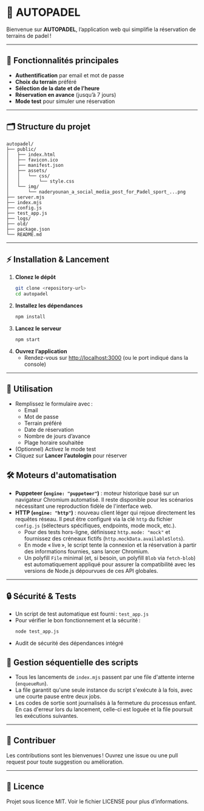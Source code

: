 # 🎾 AUTOPADEL

Bienvenue sur **AUTOPADEL**, l’application web qui simplifie la réservation de terrains de padel !

---

## 🚀 Fonctionnalités principales
- **Authentification** par email et mot de passe
- **Choix du terrain** préféré
- **Sélection de la date et de l’heure**
- **Réservation en avance** (jusqu’à 7 jours)
- **Mode test** pour simuler une réservation

---

## 🗂️ Structure du projet
```
autopadel/
├── public/
│   ├── index.html
│   ├── favicon.ico
│   ├── manifest.json
│   ├── assets/
│   │   └── css/
│   │       └── style.css
│   └── img/
│       └── naderyounan_a_social_media_post_for_Padel_sport_...png
├── server.mjs
├── index.mjs
├── config.js
├── test_app.js
├── logs/
├── old/
├── package.json
└── README.md
```

---

## ⚡ Installation & Lancement
1. **Clonez le dépôt**
   ```sh
   git clone <repository-url>
   cd autopadel
   ```
2. **Installez les dépendances**
   ```sh
   npm install
   ```
3. **Lancez le serveur**
   ```sh
   npm start
   ```
4. **Ouvrez l’application**
   - Rendez-vous sur [http://localhost:3000](http://localhost:3000) (ou le port indiqué dans la console)

---

## 📝 Utilisation
- Remplissez le formulaire avec :
  - Email
  - Mot de passe
  - Terrain préféré
  - Date de réservation
  - Nombre de jours d’avance
  - Plage horaire souhaitée
- (Optionnel) Activez le mode test
- Cliquez sur **Lancer l’autologin** pour réserver

## 🛠️ Moteurs d'automatisation
- **Puppeteer (`engine: "puppeteer"`)** : moteur historique basé sur un navigateur Chromium automatisé. Il reste disponible pour les scénarios nécessitant une reproduction fidèle de l'interface web.
- **HTTP (`engine: "http"`)** : nouveau client léger qui rejoue directement les requêtes réseau. Il peut être configuré via la clé `http` du fichier `config.js` (sélecteurs spécifiques, endpoints, mode mock, etc.).
  - Pour des tests hors-ligne, définissez `http.mode: "mock"` et fournissez des créneaux fictifs (`http.mockData.availableSlots`).
  - En mode « live », le script tente la connexion et la réservation à partir des informations fournies, sans lancer Chromium.
  - Un polyfill `File` minimal (et, si besoin, un polyfill `Blob` via `fetch-blob`) est automatiquement appliqué pour assurer la compatibilité avec les versions de Node.js dépourvues de ces API globales.

---

## 🔒 Sécurité & Tests
- Un script de test automatique est fourni : `test_app.js`
- Pour vérifier le bon fonctionnement et la sécurité :
  ```sh
  node test_app.js
  ```
- Audit de sécurité des dépendances intégré

## 🧵 Gestion séquentielle des scripts
- Tous les lancements de `index.mjs` passent par une file d'attente interne (`enqueueRun`).
- La file garantit qu'une seule instance du script s'exécute à la fois, avec une courte pause entre deux jobs.
- Les codes de sortie sont journalisés à la fermeture du processus enfant. En cas d'erreur lors du lancement, celle-ci est loguée et la file poursuit les exécutions suivantes.

---

## 🤝 Contribuer
Les contributions sont les bienvenues ! Ouvrez une issue ou une pull request pour toute suggestion ou amélioration.

---

## 📄 Licence
Projet sous licence MIT. Voir le fichier LICENSE pour plus d’informations.

